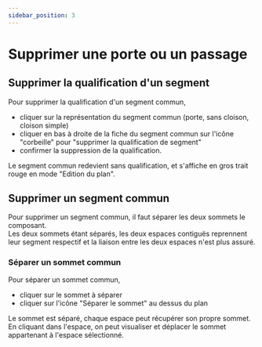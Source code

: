 ```yaml
---
sidebar_position: 3
---
```


# Supprimer une porte ou un passage

## Supprimer la qualification d'un segment

Pour supprimer la qualification d'un segment commun,

-   cliquer sur la représentation du segment commun (porte, sans cloison, cloison simple)
-   cliquer en bas à droite de la fiche du segment commun sur l'icône "corbeille" pour "supprimer la qualification de segment"
-   confirmer la suppression de la qualification.

Le segment commun redevient sans qualification, et s'affiche en gros trait rouge en mode "Edition du plan".






## Supprimer un segment commun

Pour supprimer un segment commun, il faut séparer les deux sommets le composant.<br />
Les deux sommets étant séparés, les deux espaces contiguës reprennent leur segment respectif et la liaison entre les deux espaces n'est plus assuré.

### Séparer un sommet commun

Pour séparer un sommet commun,

-   cliquer sur le sommet à séparer
-   cliquer sur l'icône "Séparer le sommet" au dessus du plan

Le sommet est séparé, chaque espace peut récupérer son propre sommet.<br />
En cliquant dans l'espace, on peut visualiser et déplacer le sommet appartenant à l'espace sélectionné.